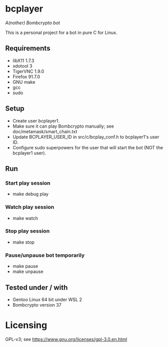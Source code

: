 # bcplayer
_A(nother) Bombcrypto bot_

This is a personal project for a bot in pure C for Linux.

## Requirements
- libX11 1.7.3
- xdotool 3
- TigerVNC 1.9.0
- Firefox 91.7.0
- GNU make
- gcc
- sudo

## Setup
- Create user bcplayer1.
- Make sure it can play Bombcrypto manually; see doc/metamask/smart_chain.txt
- Update BCPLAYER_USER_ID in src/c/bcplay_conf.h to bcplayer1's user ID.
- Configure sudo superpowers for the user that will start the bot (NOT the bcplayer1 user).

## Run

### Start play session
- make debug play

### Watch play session
- make watch

### Stop play session
- make stop

### Pause/unpause bot temporarily
- make pause
- make unpause

## Tested under / with
- Gentoo Linux 64 bit under WSL 2
- Bombcrypto version 37

# Licensing
GPL-v3; see https://www.gnu.org/licenses/gpl-3.0.en.html
